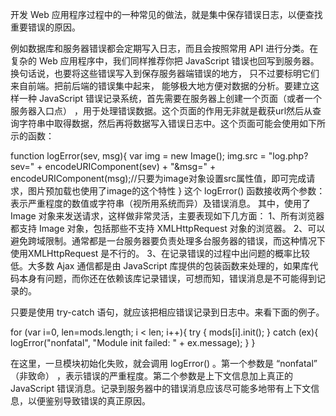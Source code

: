 开发 Web 应用程序过程中的一种常见的做法，就是集中保存错误日志，以便查找重要错误的原因。

例如数据库和服务器错误都会定期写入日志，而且会按照常用 API 进行分类。在复杂的 Web 应用程序中，我们同样推荐你把 JavaScript 错误也回写到服务器。换句话说，也要将这些错误写入到保存服务器端错误的地方， 只不过要标明它们来自前端。把前后端的错误集中起来， 能够极大地方便对数据的分析。要建立这样一种 JavaScript 错误记录系统，首先需要在服务器上创建一个页面（或者一个服务器入口点） ，用于处理错误数据。这个页面的作用无非就是截获url然后从查询字符串中取得数据，然后再将数据写入错误日志中。这个页面可能会使用如下所示的函数：

function logError(sev, msg){
    var img = new Image();
    img.src = "log.php?sev=" + encodeURIComponent(sev) + "&msg=" + encodeURIComponent(msg);//只要为image对象设置src属性值，即可完成请求，图片预加载也使用了image的这个特性
}
这个 logError() 函数接收两个参数：表示严重程度的数值或字符串（视所用系统而异）及错误消息。 
其中，使用了 Image 对象来发送请求，这样做非常灵活，主要表现如下几方面： 
1、所有浏览器都支持 Image 对象，包括那些不支持 XMLHttpRequest 对象的浏览器。 
2、可以避免跨域限制。通常都是一台服务器要负责处理多台服务器的错误，而这种情况下使用XMLHttpRequest 是不行的。 
3、在记录错误的过程中出问题的概率比较低。大多数 Ajax 通信都是由 JavaScript 库提供的包装函数来处理的，如果库代码本身有问题，而你还在依赖该库记录错误，可想而知，错误消息是不可能得到记录的。

只要是使用 try-catch 语句，就应该把相应错误记录到日志中。来看下面的例子。

for (var i=0, len=mods.length; i < len; i++){
    try {
        mods[i].init();
    } catch (ex){
        logError("nonfatal", "Module init failed: " + ex.message);
    }
}

在这里，一旦模块初始化失败，就会调用 logError() 。第一个参数是 “nonfatal” （非致命） ，表示错误的严重程度。第二个参数是上下文信息加上真正的 JavaScript 错误消息。记录到服务器中的错误消息应该尽可能多地带有上下文信息，以便鉴别导致错误的真正原因。

